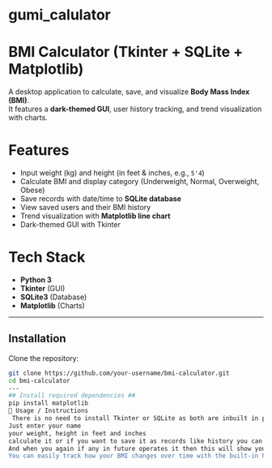 # gumi_calulator
# BMI Calculator (Tkinter + SQLite + Matplotlib) 

A desktop application to calculate, save, and visualize **Body Mass Index (BMI)**.  
It features a **dark-themed GUI**, user history tracking, and trend visualization with charts.  

# Features
- Input weight (kg) and height (in feet & inches, e.g., `5'4`)  
- Calculate BMI and display category (Underweight, Normal, Overweight, Obese)  
- Save records with date/time to **SQLite database**
- View saved users and their BMI history  
- Trend visualization with **Matplotlib line chart**  
- Dark-themed GUI with Tkinter 

# Tech Stack
- **Python 3**  
- **Tkinter** (GUI)  
- **SQLite3** (Database)  
- **Matplotlib** (Charts)  

---

## Installation

Clone the repository:
```bash
git clone https://github.com/your-username/bmi-calculator.git
cd bmi-calculator
---
## Install required dependencies ##
pip install matplotlib
📌 Usage / Instructions
 There is no need to install Tkinter or SQLite as both are inbuilt in pthon , only need of matplotlib
Just enter your name
your weight, height in feet and inches
calculate it or if you want to save it as records like history you can save,
And when you again if any in future operates it then this will show you as pop up the notification like"welcome back "XYZ" whatever you are name , like your history .
You can easily track how your BMI changes over time with the built-in history and chart visualization.






